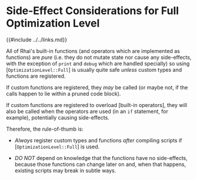 Side-Effect Considerations for Full Optimization Level
====================================================

{{#include ../../links.md}}

All of Rhai's built-in functions (and operators which are implemented as functions) are _pure_
(i.e. they do not mutate state nor cause any side-effects, with the exception of `print` and `debug`
which are handled specially) so using [`OptimizationLevel::Full`] is usually quite safe _unless_
custom types and functions are registered.

If custom functions are registered, they _may_ be called (or maybe not, if the calls happen to lie
within a pruned code block).

If custom functions are registered to overload [built-in operators], they will also be called when
the operators are used (in an `if` statement, for example), potentially causing side-effects.

Therefore, the rule-of-thumb is:

* _Always_ register custom types and functions _after_ compiling scripts if [`OptimizationLevel::Full`] is used.

* _DO NOT_ depend on knowledge that the functions have no side-effects, because those functions can change later on and,
  when that happens, existing scripts may break in subtle ways.
